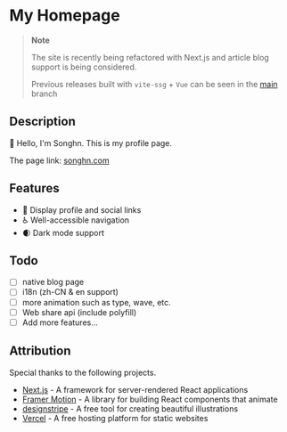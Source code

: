 # My Homepage

> **Note**
> 
> The site is recently being refactored with Next.js and article blog support is being considered.
> 
> Previous releases built with `vite-ssg` + `Vue` can be seen in the [main](https://github.com/songhn233/songhn.me/tree/main) branch

## Description

👏 Hello, I'm Songhn. This is my profile page.

The page link: [songhn.com](https://songhn.com)

## Features

- 👤 Display profile and social links
- ♿️ Well-accessible navigation
- 🌒 Dark mode support

## Todo

- [ ] native blog page
- [ ] i18n (zh-CN & en support)
- [ ] more animation such as type, wave, etc.
- [ ] Web share api (include polyfill)
- [ ] Add more features...

## Attribution

Special thanks to the following projects.

- [Next.js](https://github.com/vercel/next.js) - A framework for server-rendered React applications
- [Framer Motion](https://github.com/framer/framer-motion) - A library for building React components that animate
- [designstripe](https://designstripe.com/) - A free tool for creating beautiful illustrations
- [Vercel](https://vercel.com/) - A free hosting platform for static websites
